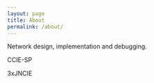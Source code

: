 ```yaml
---
layout: page
title: About
permalink: /about/
---
```


Network design, implementation and debugging. 

CCIE-SP

3xJNCIE
